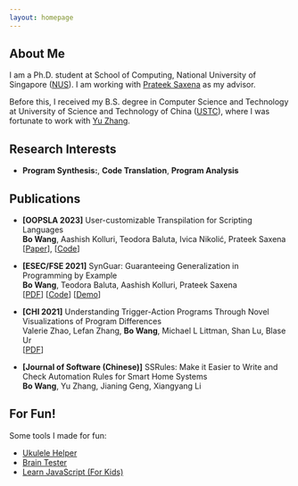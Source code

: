 ```yaml
---
layout: homepage
---
```


## About Me

I am a Ph.D. student at School of Computing, National University of Singapore ([NUS](https://www.nus.edu.sg/)). I am working with [Prateek Saxena](https://www.comp.nus.edu.sg/~prateeks/) as my advisor. 

Before this, I received my B.S. degree in Computer Science and Technology at University of Science and Technology of China ([USTC](https://en.ustc.edu.cn/)), where I was fortunate to work with [Yu Zhang](http://staff.ustc.edu.cn/~yuzhang/).

## Research Interests

- **Program Synthesis:**, **Code Translation**, **Program Analysis**


## Publications

- **[OOPSLA 2023]** User-customizable Transpilation for Scripting Languages
  <br>
  **Bo Wang**, Aashish Kolluri, Teodora Baluta, Ivica Nikolić, Prateek Saxena
  <br>
  [[Paper](https://dl.acm.org/doi/abs/10.1145/3586034)], [[Code](https://github.com/HALOCORE/DuoGlot)]

- **[ESEC/FSE 2021]** SynGuar: Guaranteeing Generalization in Programming by Example
  <br>
  **Bo Wang**, Teodora Baluta, Aashish Kolluri, Prateek Saxena
  <br>
  [[PDF](https://www.comp.nus.edu.sg/~wangbo20/pubs/fse2021_synguar.pdf)] [[Code](https://github.com/halocore/SynGuar)] [[Demo](https://www.comp.nus.edu.sg/~wangbo20/synguar/webui/demo/index.html)] 
  <!-- <strong><i style="color:#e74d3c">Oral Presentation</i></strong> -->

- **[CHI 2021]** Understanding Trigger-Action Programs Through Novel Visualizations of Program Differences
  <br>
  Valerie Zhao, Lefan Zhang, **Bo Wang**, Michael L Littman, Shan Lu, Blase Ur
  <br>
  [[PDF](https://www.blaseur.com/papers/chi21-diff.pdf)]

- **[Journal of Software (Chinese)]** SSRules: Make it Easier to Write and Check Automation Rules for Smart Home Systems
  <br>
  **Bo Wang**, Yu Zhang, Jianing Geng, Xiangyang Li

## For Fun!

Some tools I made for fun:  
- [Ukulele Helper](./ukulele/index.html)  
- [Brain Tester](./brain-tester/index.html)
- [Learn JavaScript (For Kids)](./js-starter/index.html)
